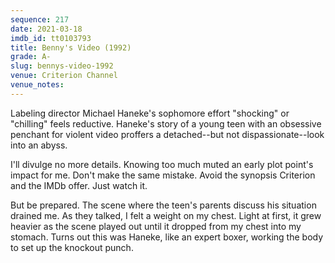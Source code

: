 ```yaml
---
sequence: 217
date: 2021-03-18
imdb_id: tt0103793
title: Benny's Video (1992)
grade: A-
slug: bennys-video-1992
venue: Criterion Channel
venue_notes:
---
```


Labeling director Michael Haneke's sophomore effort "shocking" or "chilling" feels reductive. Haneke's story of a young teen with an obsessive penchant for violent video proffers a detached--but not dispassionate--look into an abyss.

<!-- end -->

I'll divulge no more details. Knowing too much muted an early plot point's impact for me. Don't make the same mistake. Avoid the synopsis Criterion and the IMDb offer. Just watch it.

But be prepared. The scene where the teen's parents discuss his situation drained me. As they talked, I felt a weight on my chest. Light at first, it grew heavier as the scene played out until it dropped from my chest into my stomach. Turns out this was Haneke, like an expert boxer, working the body to set up the knockout punch.
